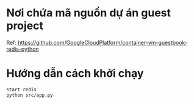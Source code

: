 # Nơi chứa mã nguồn dự án guest project
Ref: https://github.com/GoogleCloudPlatform/container-vm-guestbook-redis-python

# Hướng dẫn cách khởi chạy
```sh
start redis
python src/app.py
```
